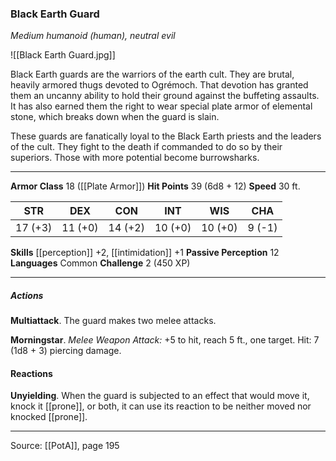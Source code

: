### Black Earth Guard
_Medium humanoid (human), neutral evil_

![[Black Earth Guard.jpg]]

Black Earth guards are the warriors of the earth cult. They are brutal, heavily armored thugs devoted to Ogrémoch. That devotion has granted them an uncanny ability to hold their ground against the buffeting assaults. It has also earned them the right to wear special plate armor of elemental stone, which breaks down when the guard is slain.

These guards are fanatically loyal to the Black Earth priests and the leaders of the cult. They fight to the death if commanded to do so by their superiors. Those with more potential become burrowsharks.






---

**Armor Class** 18 ([[Plate Armor]])
**Hit Points** 39 (6d8 + 12)
**Speed** 30 ft.

| STR     | DEX     | CON     | INT     | WIS     | CHA     |
|---------|---------|---------|---------|---------|---------|
| 17 (+3) | 11 (+0) | 14 (+2) | 10 (+0) | 10 (+0) | 9 (-1) |

**Skills** [[perception]] +2, [[intimidation]] +1
**Passive Perception** 12
**Languages** Common
**Challenge** 2 (450 XP)

---

##### Actions
**Multiattack**. The guard makes two melee attacks.

**Morningstar**. _Melee Weapon Attack:_ +5 to hit, reach 5 ft., one target. Hit: 7 (1d8 + 3) piercing damage.

#### Reactions
**Unyielding**. When the guard is subjected to an effect that would move it, knock it [[prone]], or both, it can use its reaction to be neither moved nor knocked [[prone]].


---

Source: [[PotA]], page 195